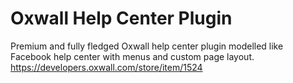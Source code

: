 # Oxwall Help Center Plugin
Premium and fully fledged Oxwall  help center plugin modelled like Facebook help center with menus and custom page layout. https://developers.oxwall.com/store/item/1524
